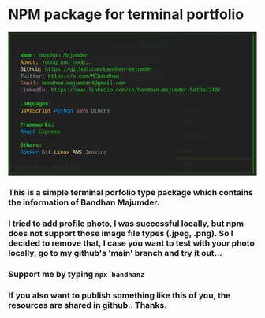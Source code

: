 # NPM package for terminal portfolio
![output image](image.png)
### This is a simple terminal porfolio type package which contains the information of Bandhan Majumder.
### I tried to add profile photo, I was successful locally, but npm does not support those image file types (.jpeg, .png). So I decided to remove that, I case you want to test with your photo locally, go to my github's 'main' branch and try it out...
### Support me by typing `npx bandhanz`
### If you also want to publish something like this of you, the resources are shared in github.. Thanks.